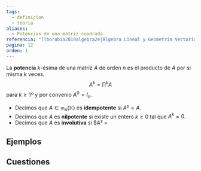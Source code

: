 ```yaml
---
tags:
  - definicion
  - teoria
aliases:
  - Potencias de una matriz cuadrada
referencia: "[[borobia2019algebra2e|Álgebra Lineal y Geometría Vectorial (2a ed)]]"
pagina: 12
orden: 1
---
```

La **potencia** $k$-ésima de una matriz $A$ de orden $n$ es el producto de $A$ por si misma $k$ veces.
$$
A^k = \prod^k A
$$
para $k \geq 1º$ y por convenio $A^0 = I_n$.

- Decimos que $A \in \mathfrak{m}_n(\mathbb{K})$ es **idempotente** si $A² = A$.
- Decimos que $A$ es **nilpotente** si existe un entero $k \geq 0$ tal que $A^k = 0$.
- Decimos que $A$ es **involutiva** si $A² = 

## Ejemplos

## Cuestiones
